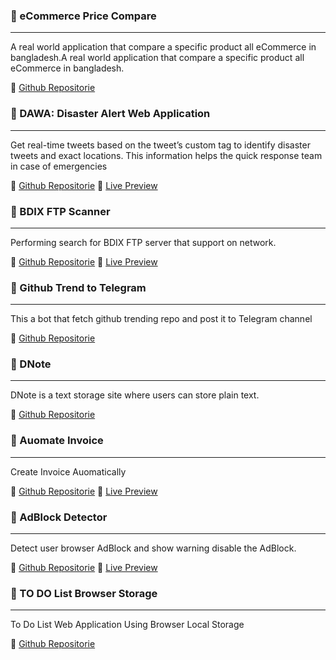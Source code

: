 ### :paperclip: eCommerce Price Compare
---
A real world application that compare a specific product all eCommerce
in bangladesh.A real world application that compare a specific product all
eCommerce in bangladesh.

:file_folder: [Github Repositorie](https://github.com/smdedar/flask-basic-ecommerce-price-compare)

### :paperclip: DAWA: Disaster Alert Web Application
---
Get real-time tweets based on the tweet’s custom tag to identify disaster tweets
and exact locations. This information helps the quick response team in case of
emergencies

:file_folder: [Github Repositorie](https://github.com/devded/Location-Checker/) 
:link: [Live Preview](https://devded.github.io/Location-Checker/)


### :paperclip: BDIX FTP Scanner
---
Performing search for BDIX FTP server that support on network.

:file_folder: [Github Repositorie](https://github.com/smdedar/bdftpscan)
:link: [Live Preview](https://ftpscan.github.io/)


### :paperclip: Github Trend to Telegram
---
This a bot that fetch github trending repo and post it to Telegram channel

:file_folder: [Github Repositorie](https://repl.it/@devded/GitHub-Trend-2O#main.py) 


### :paperclip: DNote
---
DNote is a text storage site where users can store plain text.

:file_folder: [Github Repositorie](https://github.com/smdedar/DNote)


### :paperclip: Auomate Invoice
---
Create Invoice Auomatically

:file_folder: [Github Repositorie](https://github.com/smdedar/Automated-Invoice)
:link: [Live Preview](https://smdedar.github.io/Automated-Invoice/)

### :paperclip: AdBlock Detector
---
Detect user browser AdBlock and show warning disable the AdBlock.

:file_folder: [Github Repositorie](https://github.com/smdedar/AdBlock-Detector)
:link: [Live Preview](https://smdedar.github.io/AdBlock-Detector/)

### :paperclip: TO DO List Browser Storage
---
To Do List Web Application Using Browser Local Storage

:file_folder: [Github Repositorie](https://github.com/smdedar/ToDoList-LocalStorage)

